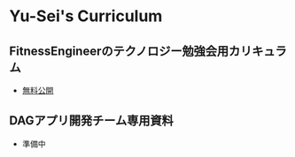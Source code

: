 # Yu-Sei's Curriculum

## FitnessEngineerのテクノロジー勉強会用カリキュラム
- [無料公開](https://yu-sei-m.github.io)

## DAGアプリ開発チーム専用資料
- 準備中